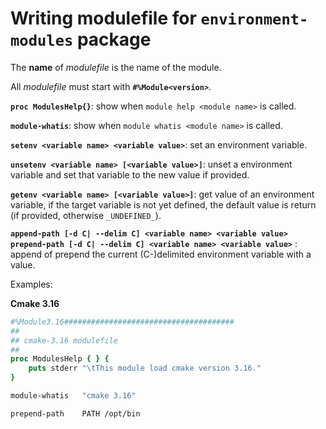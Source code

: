 # Writing modulefile for `environment-modules` package

The **name** of _modulefile_ is the name of the module.

All _modulefile_ must start with **`#%Module<version>`**.

**`proc ModulesHelp{}`**: show when `module help <module name>` is called.

**`module-whatis`**: show when `module whatis <module name>` is called.

**`setenv <variable name> <variable value>`**: set an environment variable.

**`unsetenv <variable name> [<variable value>]`**: unset a environment variable and set that variable to the new value if provided.

**`getenv <variable name> [<variable value>]`**: get value of an environment variable, if the target variable is not yet defined, the default value is return (if provided, otherwise `_UNDEFINED_`).

**`append-path [-d C| --delim C] <variable name> <variable value>`** <br/>
**`prepend-path [-d C| --delim C] <variable name> <variable value>`** : append of prepend the current (C-)delimited environment variable with a value.

Examples:

**Cmake 3.16**
```tcl
#%Module3.16######################################
##
## cmake-3.16 modulefile
##
proc ModulesHelp { } {
    puts stderr "\tThis module load cmake version 3.16."
}

module-whatis   "cmake 3.16"

prepend-path    PATH /opt/bin
```